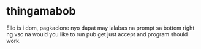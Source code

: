 # thingamabob

Ello is i dom,
pagkaclone nyo dapat may lalabas na prompt sa bottom right ng vsc na would you like to run pub get
just accept and program should work.
